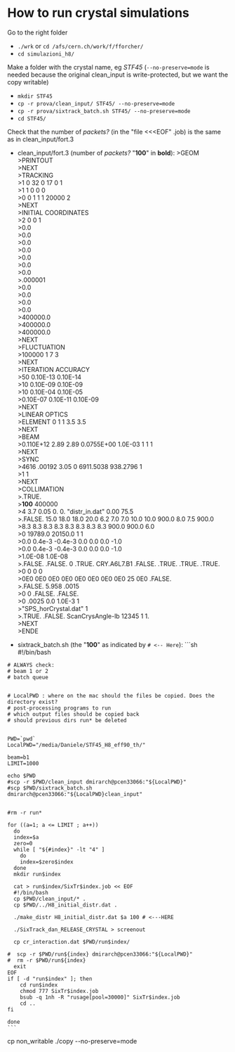 # How to run crystal simulations
Go to the right folder
 * `./wrk` or `cd /afs/cern.ch/work/f/fforcher/`
 * `cd simulazioni_h8/`

Make a folder with the crystal name, eg *STF45* (`--no-preserve=mode` is needed because the original clean_input is write-protected, but we want the copy writable)
 * `mkdir STF45`
 * `cp -r prova/clean_input/ STF45/ --no-preserve=mode`
 * `cp -r prova/sixtrack_batch.sh STF45/ --no-preserve=mode`
 * `cd STF45/`

 Check that the number of _packets?_ (in the "file <<<EOF" .job) is the same as in clean_input/fort.3
   * clean_input/fort.3 (number of _packets?_ "**100**" in **bold**):
    >GEOM  
    >PRINTOUT  
    >NEXT  
    >TRACKING  
    >1 0 32 0 17 0 1  
    >1 1 0 0 0  
    >0 0 1 1 1 20000 2  
    >NEXT  
    >INITIAL COORDINATES  
    >2 0 0 1  
    >0.0  
    >0.0  
    >0.0  
    >0.0  
    >0.0  
    >0.0  
    >0.0  
    >.000001  
    >0.0  
    >0.0  
    >0.0  
    >0.0  
    >400000.0  
    >400000.0  
    >400000.0  
    >NEXT  
    >FLUCTUATION  
    >100000 1 7 3  
    >NEXT  
    >ITERATION ACCURACY  
    >50 0.10E-13 0.10E-14  
    >10 0.10E-09 0.10E-09  
    >10 0.10E-04 0.10E-05  
    >0.10E-07 0.10E-11 0.10E-09  
    >NEXT  
    >LINEAR OPTICS  
    >ELEMENT  0 1 1 3.5 3.5  
    >NEXT  
    >BEAM  
    >0.110E+12 2.89 2.89  0.0755E+00  1.0E-03 1 1 1  
    >NEXT  
    >SYNC  
    >4616 .00192 3.05 0 6911.5038 938.2796 1  
    >1 1  
    >NEXT  
    >COLLIMATION  
    >.TRUE.   
    >**100** 400000  
    >4 3.7 0.05 0. 0. "distr_in.dat" 0.00 75.5  
    >.FALSE. 15.0 18.0 18.0 20.0 6.2 7.0 7.0 10.0 10.0 900.0 8.0 7.5 900.0  
    >8.3  8.3  8.3  8.3  8.3  8.3  8.3 8.3  900.0 900.0 6.0  
    >0 19789.0 20150.0 1 1  
    >0.0 0.4e-3 -0.4e-3 0.0 0.0 0.0 -1.0  
    >0.0 0.4e-3 -0.4e-3 0.0 0.0 0.0 -1.0  
    >1.0E-08 1.0E-08  
    >.FALSE. .FALSE. 0 .TRUE. CRY.A6L7.B1 .FALSE. .TRUE. .TRUE. .TRUE.  
    >0 0 0 0  
    >0E0  0E0 0E0 0E0  0E0  0E0  0E0  0E0  25  0E0  .FALSE.  
    >.FALSE. 5.958 .0015  
    >0 0 .FALSE. .FALSE.  
    >0 .0025 0.0 1.0E-3 1  
    >"SPS_horCrystal.dat" 1  
    >.TRUE. .FALSE. ScanCrysAngle-lb 12345 1 1.  
    >NEXT  
    >ENDE

   * sixtrack_batch.sh (the "**100**" as indicated by `# <-- Here`):
    ```sh
    #!/bin/bash

    # ALWAYS check:
    # beam 1 or 2
    # batch queue


    # LocalPWD : where on the mac should the files be copied. Does the directory exist?
    # post-processing programs to run
    # which output files should be copied back
    # should previous dirs run* be deleted


    PWD=`pwd`
    LocalPWD="/media/Daniele/STF45_H8_eff90_th/"

    beam=b1
    LIMIT=1000

    echo $PWD
    #scp -r $PWD/clean_input dmirarch@pcen33066:"${LocalPWD}"
    #scp $PWD/sixtrack_batch.sh dmirarch@pcen33066:"${LocalPWD}clean_input"


    #rm -r run*

    for ((a=1; a <= LIMIT ; a++))
      do
      index=$a
      zero=0
      while [ "${#index}" -lt "4" ]
        do
        index=$zero$index
      done
      mkdir run$index

      cat > run$index/SixTr$index.job << EOF
      #!/bin/bash
      cp $PWD/clean_input/* .
      cp $PWD/../H8_initial_distr.dat .

      ./make_distr H8_initial_distr.dat $a 100 # <---HERE

      ./SixTrack_dan_RELEASE_CRYSTAL > screenout

      cp cr_interaction.dat $PWD/run$index/

    #  scp -r $PWD/run${index} dmirarch@pcen33066:"${LocalPWD}"
    #  rm -r $PWD/run${index}
      exit
    EOF
    if [ -d "run$index" ]; then
        cd run$index
        chmod 777 SixTr$index.job
        bsub -q 1nh -R "rusage[pool=30000]" SixTr$index.job
        cd ..
    fi

    done
    ```


  cp non_writable ./copy --no-preserve=mode
